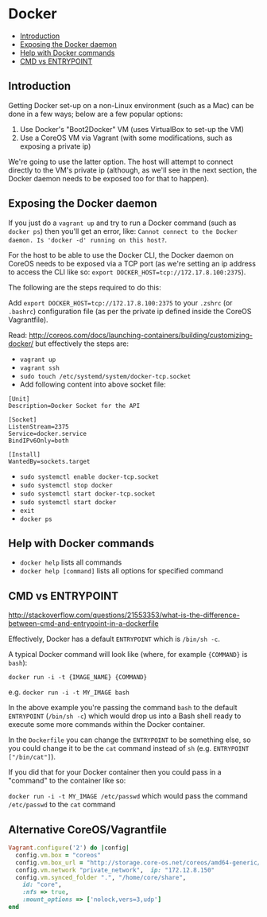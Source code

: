 # Docker

- [Introduction](#introduction)
- [Exposing the Docker daemon](#exposing-the-docker-daemon)
- [Help with Docker commands](#help-with-docker-commands)
- [CMD vs ENTRYPOINT](#cmd-vs-entrypoint)

## Introduction

Getting Docker set-up on a non-Linux environment (such as a Mac) can be done in a few ways; below are a few popular options:

1. Use Docker's "Boot2Docker" VM (uses VirtualBox to set-up the VM)
2. Use a CoreOS VM via Vagrant (with some modifications, such as exposing a private ip)

We're going to use the latter option. The host will attempt to connect directly to the VM's private ip (although, as we'll see in the next section, the Docker daemon needs to be exposed too for that to happen).

## Exposing the Docker daemon

If you just do a `vagrant up` and try to run a Docker command (such as `docker ps`) then you'll get an error, like: `Cannot connect to the Docker daemon. Is 'docker -d' running on this host?`.

For the host to be able to use the Docker CLI, the Docker daemon on CoreOS needs to be exposed via a TCP port (as we're setting an ip address to access the CLI like so: `export DOCKER_HOST=tcp://172.17.8.100:2375`).

The following are the steps required to do this:

Add `export DOCKER_HOST=tcp://172.17.8.100:2375` to your `.zshrc` (or `.bashrc`) configuration file (as per the private ip defined inside the CoreOS Vagrantfile).

Read: http://coreos.com/docs/launching-containers/building/customizing-docker/ but effectively the steps are:

- `vagrant up`
- `vagrant ssh`
- `sudo touch /etc/systemd/system/docker-tcp.socket`
- Add following content into above socket file:

```
[Unit]
Description=Docker Socket for the API

[Socket]
ListenStream=2375
Service=docker.service
BindIPv6Only=both

[Install]
WantedBy=sockets.target
```

- `sudo systemctl enable docker-tcp.socket`
- `sudo systemctl stop docker`
- `sudo systemctl start docker-tcp.socket`
- `sudo systemctl start docker`
- `exit`
- `docker ps`

## Help with Docker commands

- `docker help` lists all commands
- `docker help [command]` lists all options for specified command

## CMD vs ENTRYPOINT

http://stackoverflow.com/questions/21553353/what-is-the-difference-between-cmd-and-entrypoint-in-a-dockerfile

Effectively, Docker has a default `ENTRYPOINT` which is `/bin/sh -c`. 

A typical Docker command will look like (where, for example `{COMMAND}` is `bash`):

`docker run -i -t {IMAGE_NAME} {COMMAND}` 

e.g. `docker run -i -t MY_IMAGE bash`

In the above example you're passing the command `bash` to the default `ENTRYPOINT` (`/bin/sh -c`) which would drop us into a Bash shell ready to execute some more commands within the Docker container.

In the `Dockerfile` you can change the `ENTRYPOINT` to be something else, so you could change it to be the `cat` command instead of `sh` (e.g. `ENTRYPOINT ["/bin/cat"]`). 

If you did that for your Docker container then you could pass in a "command" to the container like so:

`docker run -i -t MY_IMAGE /etc/passwd` which would pass the command `/etc/passwd` to the `cat` command

## Alternative CoreOS/Vagrantfile

```rb
Vagrant.configure('2') do |config|
  config.vm.box = "coreos"
  config.vm.box_url = "http://storage.core-os.net/coreos/amd64-generic/dev-channel/coreos_production_vagrant.box"
  config.vm.network "private_network",  ip: "172.12.8.150"
  config.vm.synced_folder ".", "/home/core/share",
    id: "core",
    :nfs => true,
    :mount_options => ['nolock,vers=3,udp']
end
```
